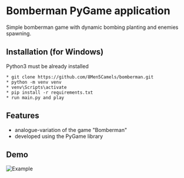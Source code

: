 # Bomberman PyGame application

Simple bomberman game with dynamic bombing planting and enemies spawning.

## Installation (for Windows)

Python3 must be already installed

```shell
* git clone https://github.com/8Men5Camels/bomberman.git
* python -m venv venv
* venv\Scripts\activate
* pip install -r requirements.txt
* run main.py and play
```

## Features

* analogue-variation of the game "Bomberman"
* developed using the PyGame library

## Demo

![Example](https://user-images.githubusercontent.com/80070761/154242811-d5105c93-d899-4733-abcf-55449d382871.gif)
